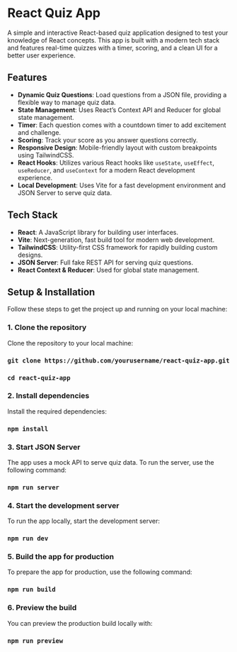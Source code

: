 # React Quiz App

A simple and interactive React-based quiz application designed to test your knowledge of React concepts. This app is built with a modern tech stack and features real-time quizzes with a timer, scoring, and a clean UI for a better user experience.

## Features

- **Dynamic Quiz Questions**: Load questions from a JSON file, providing a flexible way to manage quiz data.
- **State Management**: Uses React’s Context API and Reducer for global state management.
- **Timer**: Each question comes with a countdown timer to add excitement and challenge.
- **Scoring**: Track your score as you answer questions correctly.
- **Responsive Design**: Mobile-friendly layout with custom breakpoints using TailwindCSS.
- **React Hooks**: Utilizes various React hooks like `useState`, `useEffect`, `useReducer`, and `useContext` for a modern React development experience.
- **Local Development**: Uses Vite for a fast development environment and JSON Server to serve quiz data.

## Tech Stack

- **React**: A JavaScript library for building user interfaces.
- **Vite**: Next-generation, fast build tool for modern web development.
- **TailwindCSS**: Utility-first CSS framework for rapidly building custom designs.
- **JSON Server**: Full fake REST API for serving quiz questions.
- **React Context & Reducer**: Used for global state management.

## Setup & Installation

Follow these steps to get the project up and running on your local machine:

### 1. Clone the repository

Clone the repository to your local machine:
### `git clone https://github.com/yourusername/react-quiz-app.git`
### `cd react-quiz-app`

### 2. Install dependencies

Install the required dependencies:
### `npm install`

### 3. Start JSON Server

The app uses a mock API to serve quiz data. To run the server, use the following command:
### `npm run server`

### 4. Start the development server

To run the app locally, start the development server:
### `npm run dev`

### 5. Build the app for production

To prepare the app for production, use the following command:
### `npm run build`

### 6. Preview the build

You can preview the production build locally with:
### `npm run preview`
